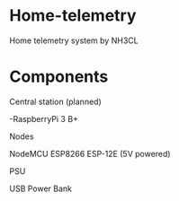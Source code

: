 # Home-telemetry
Home telemetry system by NH3CL


# Components

Central station (planned)

-RaspberryPi 3 B+

Nodes

NodeMCU ESP8266 ESP-12E (5V powered)

PSU

USB Power Bank 




